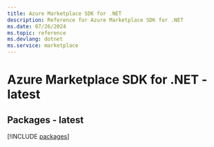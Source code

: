```yaml
---
title: Azure Marketplace SDK for .NET
description: Reference for Azure Marketplace SDK for .NET
ms.date: 07/26/2024
ms.topic: reference
ms.devlang: dotnet
ms.service: marketplace
---
```

# Azure Marketplace SDK for .NET - latest
## Packages - latest
[!INCLUDE [packages](marketplace-index.md)]